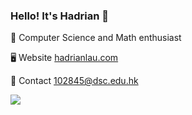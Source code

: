 ### Hello! It's Hadrian 👋
🧠 Computer Science and Math enthusiast

🖥️ Website [hadrianlau.com](https://hadrianlau.com)

📨 Contact [102845@dsc.edu.hk](mailto:102845@dsc.edu.hk)

![](https://komarev.com/ghpvc/?username=udontur&color=8fdec6)
